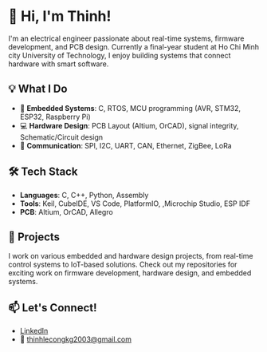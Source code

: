 # 👋 Hi, I'm Thinh!

I'm an electrical engineer passionate about real-time systems, firmware development, and PCB design. Currently a final-year student at Ho Chi Minh city University of Technology, I enjoy building systems that connect hardware with smart software.

## 💡 What I Do
- 🔧 **Embedded Systems**: C, RTOS, MCU programming (AVR, STM32, ESP32, Raspberry Pi)
- 💻 **Hardware Design**: PCB Layout (Altium, OrCAD), signal integrity, Schematic/Circuit design
- 📡 **Communication**: SPI, I2C, UART, CAN, Ethernet, ZigBee, LoRa

## 🛠 Tech Stack
- **Languages**: C, C++, Python, Assembly
- **Tools**: Keil, CubeIDE, VS Code, PlatformIO, ,Microchip Studio, ESP IDF
- **PCB**: Altium, OrCAD, Allegro

## 🚀 Projects
I work on various embedded and hardware design projects, from real-time control systems to IoT-based solutions. Check out my repositories for exciting work on firmware development, hardware design, and embedded systems.

## 📫 Let's Connect!
- [LinkedIn](https://www.linkedin.com/in/le-cong-thinh-4b45a3244/)
- 📧 thinhlecongkg2003@gmail.com
